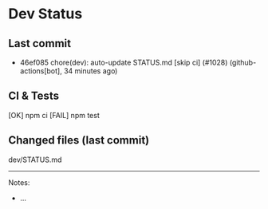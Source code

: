 # Dev Status

## Last commit
- 46ef085 chore(dev): auto-update STATUS.md [skip ci] (#1028) (github-actions[bot], 34 minutes ago)
## CI & Tests
[OK] npm ci
[FAIL] npm test

## Changed files (last commit)
dev/STATUS.md

---
Notes:
- ...
